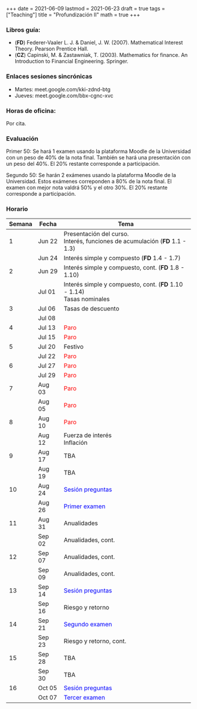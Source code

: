 +++
date      = 2021-06-09
lastmod   = 2021-06-23
draft     = true
tags      = ["Teaching"]
title     = "Profundización II"
math      = true
+++

### Libros guía:

+ (**FD**) Federer-Vaaler L. J. & Daniel, J. W. (2007). Mathematical Interest Theory. Pearson Prentice Hall.
+ (**CZ**) Capinski, M. & Zastawniak, T. (2003). Mathematics for finance. An Introduction to Financial Engineering. Springer.

### Enlaces sesiones sincrónicas

+ Martes: meet.google.com/kki-zdnd-btg
+ Jueves: meet.google.com/bbx-cgnc-xvc

### Horas de oficina: 

Por cita.

### Evaluación

Primer 50: Se hará 1 examen usando la plataforma Moodle de la Universidad con un peso de 40% de la nota final. También se hará una presentación con un peso del 40%. El 20% restante corresponde a participación. 

Segundo 50: Se harán 2 exámenes usando la plataforma Moodle de la Universidad. Estos exámenes correponden a 80% de la nota final. El examen con mejor nota valdrá 50% y el otro 30%. El 20% restante corresponde a participación. 

### Horario

Semana | Fecha | Tema
---| ---| ---
1  | Jun 22 | Presentación del curso. <br> Interés, funciones de acumulación (**FD** 1.1 - 1.3)
&nbsp; | Jun 24 | Interés simple y compuesto (**FD** 1.4 - 1.7)
2  | Jun 29 | Interés simple y compuesto, cont. (**FD** 1.8 - 1.10)
&nbsp; | Jul 01 | Interés simple y compuesto, cont. (**FD** 1.10 - 1.14) <br> Tasas nominales
3  | Jul 06 | Tasas de descuento
&nbsp; | Jul 08 | &nbsp;
4  | Jul 13 |  <font color="red">Paro</font> 
&nbsp; | Jul 15 | <font color="red">Paro</font> 
5  | Jul 20 |  Festivo
&nbsp; | Jul 22 | <font color="red">Paro</font> 
6  | Jul 27 |  <font color="red">Paro</font> 
&nbsp; | Jul 29  | <font color="red">Paro</font> 
7  | Aug 03 |  <font color="red">Paro</font> 
&nbsp; | Aug 05 | <font color="red">Paro</font> 
8  | Aug 10 |  <font color="red">Paro</font> 
&nbsp; | Aug 12 | Fuerza de interés <br> Inflación
9  | Aug 17 |  TBA
&nbsp; | Aug 19 | TBA 
10  | Aug 24 | <font color="blue">Sesión preguntas</font>  
&nbsp; | Aug 26 | <font color="blue">Primer examen</font> 
11  | Aug 31 |  Anualidades
&nbsp; | Sep 02  | Anualidades, cont.
12  | Sep 07 |  Anualidades, cont.
&nbsp; | Sep 09  | Anualidades, cont.
13  | Sep 14 |  <font color="blue">Sesión preguntas</font> 
&nbsp; | Sep 16  | Riesgo y retorno
14  | Sep 21 |  <font color="blue">Segundo examen</font> 
&nbsp; | Sep 23  | Riesgo y retorno, cont.
15  | Sep 28 |  TBA
&nbsp; | Sep 30  | TBA 
16  | Oct 05 |  <font color="blue">Sesión preguntas</font> 
&nbsp; | Oct 07  | <font color="blue">Tercer examen</font> 


